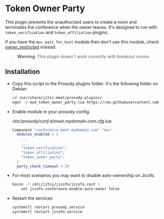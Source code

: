 # Token Owner Party

This plugin prevents the unauthorized users to create a room and terminates the
conference when the owner leaves. It's designed to run with `token_verification`
and `token_affiliation` plugins.

If you have the `muc_wait_for_host` module then don't use this module, check
[owner_restricted](../owner_restricted) instead.

> **Warning**: This plugin doesn't work correctly with breakout rooms.

## Installation

- Copy this script to the Prosody plugins folder. It's the following folder on
  Debian

  ```bash
  cd /usr/share/jitsi-meet/prosody-plugins/
  wget -O mod_token_owner_party.lua https://raw.githubusercontent.com/jitsi-contrib/prosody-plugins/main/token_owner_party/mod_token_owner_party.lua
  ```

- Enable module in your prosody config.

  _/etc/prosody/conf.d/meet.mydomain.com.cfg.lua_

  ```lua
  Component "conference.meet.mydomain.com" "muc"
    modules_enabled = {
      ...
      ...
      "token_verification";
      "token_affiliation";
      "token_owner_party";
    }
    party_check_timeout = 20
  ```

- For most scenarios you may want to disable auto-ownership on Jicofo.

  ```bash
  hocon -f /etc/jitsi/jicofo/jicofo.conf \
      set jicofo.conference.enable-auto-owner false
  ```

- Restart the services

  ```bash
  systemctl restart prosody.service
  systemctl restart jicofo.service
  ```
